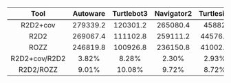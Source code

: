 | **Tool**      | **Autoware** | **Turtlebot3** | **Navigator2** | **Turtlesim** | **Average** |
|:-------------:|:------------:|:--------------:|:--------------:|:-------------:|:-----------:|
| R2D2+cov      | 279339.2     | 120301.2       | 265080.4       | 45882         | 177650.7    |
| R2D2          | 269067.4     | 111102.8       | 259111.2       | 44576.2       | 170964.4    |
| ROZZ          | 246819.8     | 100926.8       | 236150.8       | 41002.2       | 156224.9    |
| R2D2+cov/R2D2 | 3.82%        | 8.28%          | 2.30%          | 2.93%         | 4.33%       |
| R2D2/ROZZ     | 9.01%        | 10.08%         | 9.72%          | 8.72%         | 9.38%       |
